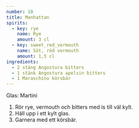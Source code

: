 ```yaml
---
number: 10
title: Manhattan
spirits:
  - key: rye
    name: Rye
    amount: 3 cl
  - key: sweet_red_vermouth
    name: Söt, röd vermouth
    amount: 1,5 cl
ingredients: 
  - 2 stäng Angostura bitters
  - 1 stänk Angostura apelsin bitters 
  - 1 Maraschino körsbär
---
```


Glas: Martini

1) Rör rye, vermouth och bitters med is till väl kylt.  
2) Häll upp i ett kylt glas.  
3) Garnera med ett körsbär.